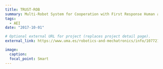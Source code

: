 ```yaml
---
title: TRUST-ROB
summary: Multi-Robot System for Cooperation with First Response Human and Canine Rescue Teams in Catastrophe Scenarios
tags:
  - AEI
date: "2017-10-01"

# Optional external URL for project (replaces project detail page).
external_link: https://www.uma.es/robotics-and-mechatronics/info/107721/FIRST-ROB/

image:
  caption:
  focal_point: Smart
---
```

